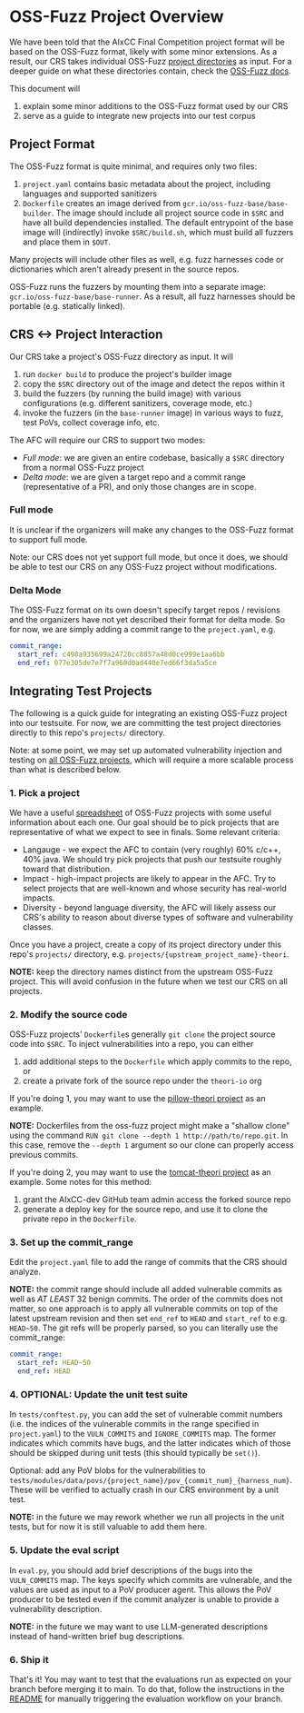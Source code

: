 # OSS-Fuzz Project Overview

We have been told that the AIxCC Final Competition project format will be based on the OSS-Fuzz format, likely with some minor extensions. As a result, our CRS takes individual OSS-Fuzz [project directories](https://github.com/google/oss-fuzz/tree/master/projects) as input. For a deeper guide on what these directories contain, check the [OSS-Fuzz docs](https://google.github.io/oss-fuzz/getting-started/new-project-guide/).

This document will
1. explain some minor additions to the OSS-Fuzz format used by our CRS
2. serve as a guide to integrate new projects into our test corpus

## Project Format

The OSS-Fuzz format is quite minimal, and requires only two files:
1. `project.yaml` contains basic metadata about the project, including languages and supported sanitizers
2. `Dockerfile` creates an image derived from `gcr.io/oss-fuzz-base/base-builder`. The image should include all project source code in `$SRC` and have all build dependencies installed. The default entrypoint of the base image will (indirectly) invoke `$SRC/build.sh`, which must build all fuzzers and place them in `$OUT`.

Many projects will include other files as well, e.g. fuzz harnesses code or dictionaries which aren't already present in the source repos.

OSS-Fuzz runs the fuzzers by mounting them into a separate image: `gcr.io/oss-fuzz-base/base-runner`. As a result, all fuzz harnesses should be portable (e.g. statically linked).

## CRS <-> Project Interaction

Our CRS take a project's OSS-Fuzz directory as input. It will
1. run `docker build` to produce the project's builder image
2. copy the `$SRC` directory out of the image and detect the repos within it
3. build the fuzzers (by running the build image) with various configurations (e.g. different sanitizers, coverage mode, etc.)
4. invoke the fuzzers (in the `base-runner` image) in various ways to fuzz, test PoVs, collect coverage info, etc.

The AFC will require our CRS to support two modes:
- *Full mode*: we are given an entire codebase, basically a `$SRC` directory from a normal OSS-Fuzz project
- *Delta mode*: we are given a target repo and a commit range (representative of a PR), and only those changes are in scope.

### Full mode

It is unclear if the organizers will make any changes to the OSS-Fuzz format to support full mode.

Note: our CRS does not yet support full mode, but once it does, we should be able to test our CRS on any OSS-Fuzz project without modifications.

### Delta Mode

The OSS-Fuzz format on its own doesn't specify target repos / revisions and the organizers have not yet described their format for delta mode. So for now, we are simply adding a commit range to the `project.yaml`, e.g.
```yaml
commit_range:
  start_ref: c498a935699a24720cc8857a48d0ce999e1aa6bb
  end_ref: 077e305de7e7f7a960d0ad440e7ed66f3da5a5ce
```

## Integrating Test Projects

The following is a quick guide for integrating an existing OSS-Fuzz project into our testsuite. For now, we are committing the test project directories directly to this repo's `projects/` directory.

Note: at some point, we may set up automated vulnerability injection and testing on [all OSS-Fuzz projects](https://github.com/google/oss-fuzz/tree/master/projects), which will require a more scalable process than what is described below.

### 1. Pick a project

We have a useful [spreadsheet](https://docs.google.com/spreadsheets/d/1iCvoYsEJfYN1iCRwsK5ZbmUbL2r_uXy0xLpdUv2KCfE/edit?gid=0#gid=0) of OSS-Fuzz projects with some useful information about each one. Our goal should be to pick projects that are representative of what we expect to see in finals. Some relevant criteria:
* Langauge - we expect the AFC to contain (very roughly) 60% c/c++, 40% java. We should try pick projects that push our testsuite roughly toward that distribution.
* Impact - high-impact projects are likely to appear in the AFC. Try to select projects that are well-known and whose security has real-world impacts.
* Diversity - beyond language diversity, the AFC will likely assess our CRS's ability to reason about diverse types of software and vulnerability classes.

Once you have a project, create a copy of its project directory under this repo's `projects/` directory, e.g. `projects/{upstream_project_name}-theori`.

**NOTE:** keep the directory names distinct from the upstream OSS-Fuzz project. This will avoid confusion in the future when we test our CRS on all projects.

### 2. Modify the source code

OSS-Fuzz projects' `Dockerfile`s generally `git clone` the project source code into `$SRC`. To inject vulnerabilities into a repo, you can either
1. add additional steps to the `Dockerfile` which apply commits to the repo, or
2. create a private fork of the source repo under the `theori-io` org

If you're doing 1, you may want to use the [pillow-theori project](../projects/pillow-theori/) as an example.

**NOTE:** Dockerfiles from the oss-fuzz project might make a "shallow clone" using the command `RUN git clone --depth 1 http://path/to/repo.git`. In this case, remove the `--depth 1` argument so our clone can properly access previous commits.

If you're doing 2, you may want to use the [tomcat-theori project](../projects/tomcat-theori) as an example. Some notes for this method:
1. grant the AIxCC-dev GitHub team admin access the forked source repo
2. generate a deploy key for the source repo, and use it to clone the private repo in the `Dockerfile`.

### 3. Set up the commit_range

Edit the `project.yaml` file to add the range of commits that the CRS should analyze.

**NOTE:** the commit range should include all added vulnerable commits as well as *AT LEAST* 32 benign commits. The order of the commits does not matter, so one approach is to apply all vulnerable commits on top of the latest upstream revision and then set `end_ref` to `HEAD` and `start_ref` to e.g. `HEAD~50`. The git refs will be properly parsed, so you can literally use the commit_range:

```yaml
commit_range:
  start_ref: HEAD~50
  end_ref: HEAD
```

### 4. OPTIONAL: Update the unit test suite

In `tests/conftest.py`, you can add the set of vulnerable commit numbers (i.e. the indices of the vulnerable commits in the range specified in `project.yaml`) to the `VULN_COMMITS` and `IGNORE_COMMITS` map. The former indicates which commits have bugs, and the latter indicates which of those should be skipped during unit tests (this should typically be `set()`).

Optional: add any PoV blobs for the vulnerabilities to `tests/modules/data/povs/{project_name}/pov_{commit_num}_{harness_num}`. These will be verified to actually crash in our CRS environment by a unit test.

**NOTE:** in the future we may rework whether we run all projects in the unit tests, but for now it is still valuable to add them here.

### 5. Update the eval script

In `eval.py`, you should add brief descriptions of the bugs into the `VULN_COMMITS` map. The keys specify which commits are vulnerable, and the values are used as input to a PoV producer agent. This allows the PoV producer to be tested even if the commit analyzer is unable to provide a vulnerability description.

**NOTE:** in the future we may want to use LLM-generated descriptions instead of hand-written brief bug descriptions.

### 6. Ship it

That's it! You may want to test that the evaluations run as expected on your branch before merging it to main. To do that, follow the instructions in the [README](../README.md) for manually triggering the evaluation workflow on your branch.
